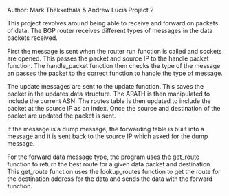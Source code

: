 Author: Mark Thekkethala & Andrew Lucia
Project 2

This project revolves around being able to receive and forward on packets
of data. The BGP router receives different types of messages in the data 
packets received. 

First the message is sent when the router run function is called and 
sockets are opened. This passes the packet and source IP to the handle
packet function. The handle_packet function then checks the type of the message
an passes the packet to the correct function to handle the type of message.

The update messages are sent to the update function. This saves the packet
in the updates data structure. The APATH is then manipulated to include
the current ASN. The routes table is then updated to include the packet
at the source IP as an index. Once the source and destination of the packet
are updated the packet is sent.

If the message is a dump message, the forwarding table is built into a message
and it is sent back to the source IP which asked for the dump message.

For the forward data message type, the program uses the get_route function 
to return the best route for a given data packet and destination. This get_route
function uses the lookup_routes function to get the route for the destination
address for the data and sends the data with the forward function.



